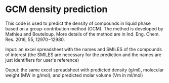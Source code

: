 # GCM density prediction
This code is used to predict the density of compounds in liquid phase based on a group-contribution method (GCM). The method is developed by Mathieu and Bouteloup. More details of the method are in Ind. Eng. Chem. Res. 2016, 55, 12970−12980.

Input: an excel spreadsheet with the names and SMILES of the compounds of interest (the SMILES are necessary for the prediction and the names are just identifiers for user's reference)

Ouput: the same excel spreadsheet with predicted density (g/ml),	molecular weight (MW in g/mol), and predicted	molar volume (Vm in ml/mol)
